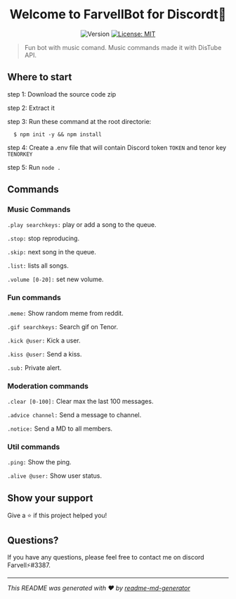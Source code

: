 <h1 align="center">Welcome to FarvellBot for Discordt👋</h1>
<p align="center">
  <img alt="Version" src="https://img.shields.io/badge/version-1.0.3-blue.svg?cacheSeconds=2592000" />
  <a href="#" target="_blank">
    <img alt="License: MIT" src="https://img.shields.io/badge/License-MIT-green.svg" />
  </a>
</p>

> Fun bot with music comand. Music commands made it with DisTube API.


## Where to start
  step 1: Download the source code zip
  
  step 2: Extract it
  
  step 3: Run these command at the root directorie:
  
      $ npm init -y && npm install
      
  
  step 4: Create a .env file that will contain Discord token `TOKEN` and tenor key `TENORKEY`
  
  step 5: Run `node .`

## Commands

### Music Commands
  `.play searchkeys:` play or add a song to the queue.
  
  `.stop:` stop reproducing.
  
  `.skip:` next song in the queue.
  
  `.list:` lists all songs.
  
  `.volume [0-20]:` set new volume.
  
### Fun commands
  `.meme:` Show random meme from reddit.
  
  `.gif searchkeys:` Search gif on Tenor.
  
  `.kick @user:` Kick a user.
  
  `.kiss @user:` Send a kiss.
  
  `.sub:` Private alert.

### Moderation commands 
  `.clear [0-100]:` Clear max the last 100 messages.
  
  `.advice channel:` Send a message to channel.
  
  `.notice:` Send a MD to all members.

  
### Util commands  
  `.ping:` Show the ping.

  `.alive @user:` Show user status.


## Show your support

Give a ⭐️ if this project helped you!

## Questions?

If you have any questions, please feel free to contact me on discord Farvell⚡#3387.

***
_This README was generated with ❤️ by [readme-md-generator](https://github.com/kefranabg/readme-md-generator)_
  
